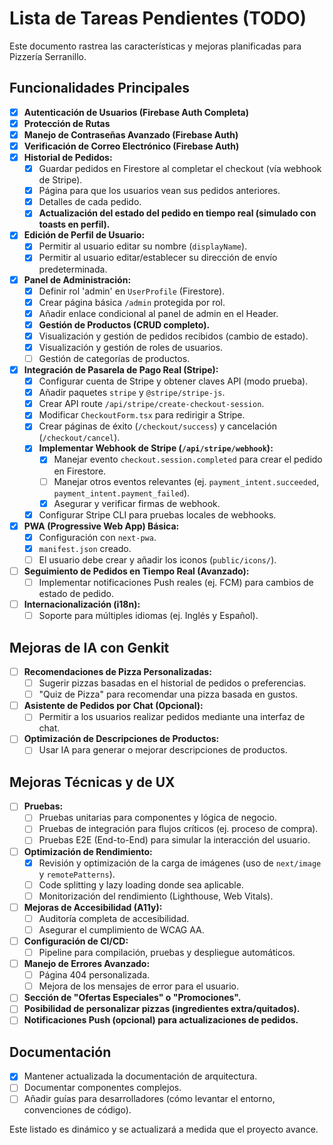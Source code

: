 # Lista de Tareas Pendientes (TODO)

Este documento rastrea las características y mejoras planificadas para Pizzería Serranillo.

## Funcionalidades Principales
- [x] **Autenticación de Usuarios (Firebase Auth Completa)**
- [x] **Protección de Rutas**
- [x] **Manejo de Contraseñas Avanzado (Firebase Auth)**
- [x] **Verificación de Correo Electrónico (Firebase Auth)**
- [x] **Historial de Pedidos:**
    - [x] Guardar pedidos en Firestore al completar el checkout (vía webhook de Stripe).
    - [x] Página para que los usuarios vean sus pedidos anteriores.
    - [x] Detalles de cada pedido.
    - [x] **Actualización del estado del pedido en tiempo real (simulado con toasts en perfil).**
- [x] **Edición de Perfil de Usuario:**
    - [x] Permitir al usuario editar su nombre (`displayName`).
    - [x] Permitir al usuario editar/establecer su dirección de envío predeterminada.
- [x] **Panel de Administración:**
    - [x] Definir rol 'admin' en `UserProfile` (Firestore).
    - [x] Crear página básica `/admin` protegida por rol.
    - [x] Añadir enlace condicional al panel de admin en el Header.
    - [x] **Gestión de Productos (CRUD completo).**
    - [x] Visualización y gestión de pedidos recibidos (cambio de estado).
    - [x] Visualización y gestión de roles de usuarios.
    - [ ] Gestión de categorías de productos.
- [x] **Integración de Pasarela de Pago Real (Stripe):**
    - [x] Configurar cuenta de Stripe y obtener claves API (modo prueba).
    - [x] Añadir paquetes `stripe` y `@stripe/stripe-js`.
    - [x] Crear API route `/api/stripe/create-checkout-session`.
    - [x] Modificar `CheckoutForm.tsx` para redirigir a Stripe.
    - [x] Crear páginas de éxito (`/checkout/success`) y cancelación (`/checkout/cancel`).
    - [x] **Implementar Webhook de Stripe (`/api/stripe/webhook`):**
        - [x] Manejar evento `checkout.session.completed` para crear el pedido en Firestore.
        - [ ] Manejar otros eventos relevantes (ej. `payment_intent.succeeded`, `payment_intent.payment_failed`).
        - [x] Asegurar y verificar firmas de webhook.
    - [x] Configurar Stripe CLI para pruebas locales de webhooks.
- [x] **PWA (Progressive Web App) Básica:**
    - [x] Configuración con `next-pwa`.
    - [x] `manifest.json` creado.
    - [ ] El usuario debe crear y añadir los iconos (`public/icons/`).
- [ ] **Seguimiento de Pedidos en Tiempo Real (Avanzado):**
    - [ ] Implementar notificaciones Push reales (ej. FCM) para cambios de estado de pedido.
- [ ] **Internacionalización (i18n):**
    - [ ] Soporte para múltiples idiomas (ej. Inglés y Español).

## Mejoras de IA con Genkit
- [ ] **Recomendaciones de Pizza Personalizadas:**
    - [ ] Sugerir pizzas basadas en el historial de pedidos o preferencias.
    - [ ] "Quiz de Pizza" para recomendar una pizza basada en gustos.
- [ ] **Asistente de Pedidos por Chat (Opcional):**
    - [ ] Permitir a los usuarios realizar pedidos mediante una interfaz de chat.
- [ ] **Optimización de Descripciones de Productos:**
    - [ ] Usar IA para generar o mejorar descripciones de productos.

## Mejoras Técnicas y de UX
- [ ] **Pruebas:**
    - [ ] Pruebas unitarias para componentes y lógica de negocio.
    - [ ] Pruebas de integración para flujos críticos (ej. proceso de compra).
    - [ ] Pruebas E2E (End-to-End) para simular la interacción del usuario.
- [ ] **Optimización de Rendimiento:**
    *   [x] Revisión y optimización de la carga de imágenes (uso de `next/image` y `remotePatterns`).
    *   [ ] Code splitting y lazy loading donde sea aplicable.
    *   [ ] Monitorización del rendimiento (Lighthouse, Web Vitals).
- [ ] **Mejoras de Accesibilidad (A11y):**
    *   [ ] Auditoría completa de accesibilidad.
    *   [ ] Asegurar el cumplimiento de WCAG AA.
- [ ] **Configuración de CI/CD:**
    *   [ ] Pipeline para compilación, pruebas y despliegue automáticos.
- [ ] **Manejo de Errores Avanzado:**
    *   [ ] Página 404 personalizada.
    *   [ ] Mejora de los mensajes de error para el usuario.
- [ ] **Sección de "Ofertas Especiales" o "Promociones".**
- [ ] **Posibilidad de personalizar pizzas (ingredientes extra/quitados).**
- [ ] **Notificaciones Push (opcional) para actualizaciones de pedidos.**

## Documentación
- [x] Mantener actualizada la documentación de arquitectura.
- [ ] Documentar componentes complejos.
- [ ] Añadir guías para desarrolladores (cómo levantar el entorno, convenciones de código).

Este listado es dinámico y se actualizará a medida que el proyecto avance.
